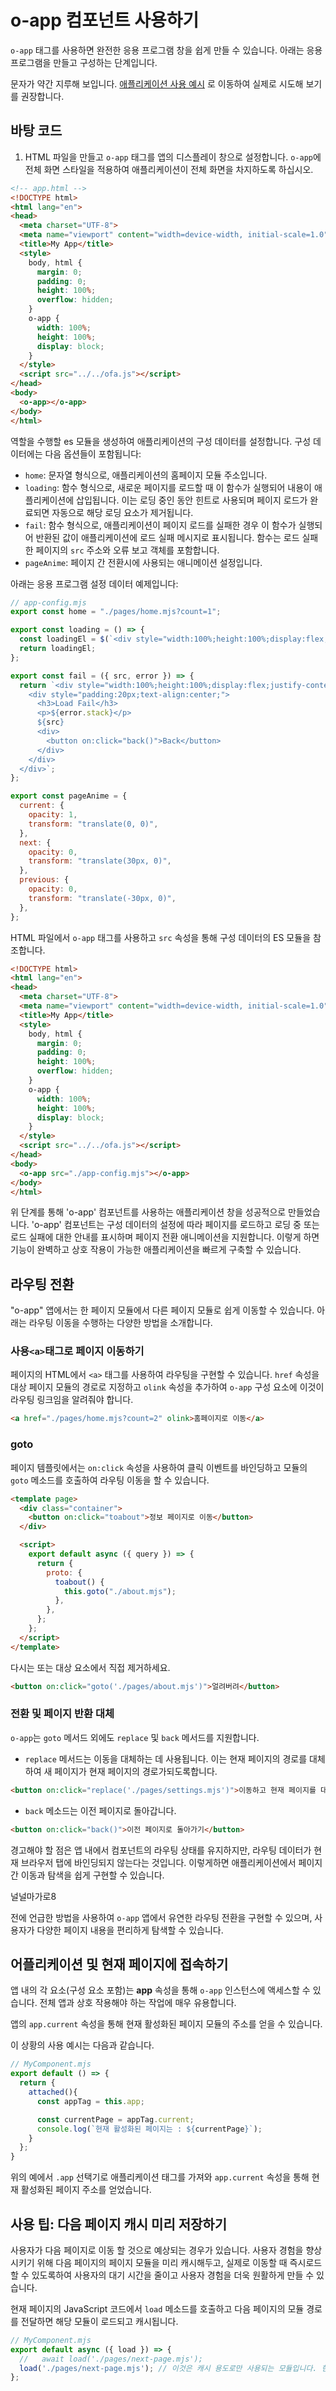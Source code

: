 # o-app 컴포넌트 사용하기

`o-app` 태그를 사용하면 완전한 응용 프로그램 창을 쉽게 만들 수 있습니다. 아래는 응용 프로그램을 만들고 구성하는 단계입니다.

문자가 약간 지루해 보입니다. [애플리케이션 사용 예시](../../cases/use-app.md) 로 이동하여 실제로 시도해 보기를 권장합니다.

## 바탕 코드

1. HTML 파일을 만들고 `o-app` 태그를 앱의 디스플레이 창으로 설정합니다. `o-app`에 전체 화면 스타일을 적용하여 애플리케이션이 전체 화면을 차지하도록 하십시오.

```html
<!-- app.html -->
<!DOCTYPE html>
<html lang="en">
<head>
  <meta charset="UTF-8">
  <meta name="viewport" content="width=device-width, initial-scale=1.0">
  <title>My App</title>
  <style>
    body, html {
      margin: 0;
      padding: 0;
      height: 100%;
      overflow: hidden;
    }
    o-app {
      width: 100%;
      height: 100%;
      display: block;
    }
  </style>
  <script src="../../ofa.js"></script>
</head>
<body>
  <o-app></o-app>
</body>
</html>
```

역할을 수행할 es 모듈을 생성하여 애플리케이션의 구성 데이터를 설정합니다. 구성 데이터에는 다음 옵션들이 포함됩니다:

   - `home`: 문자열 형식으로, 애플리케이션의 홈페이지 모듈 주소입니다.
   - `loading`: 함수 형식으로, 새로운 페이지를 로드할 때 이 함수가 실행되어 내용이 애플리케이션에 삽입됩니다. 이는 로딩 중인 동안 힌트로 사용되며 페이지 로드가 완료되면 자동으로 해당 로딩 요소가 제거됩니다.
   - `fail`: 함수 형식으로, 애플리케이션이 페이지 로드를 실패한 경우 이 함수가 실행되어 반환된 값이 애플리케이션에 로드 실패 메시지로 표시됩니다. 함수는 로드 실패한 페이지의 `src` 주소와 오류 보고 객체를 포함합니다.
   - `pageAnime`: 페이지 간 전환시에 사용되는 애니메이션 설정입니다.

아래는 응용 프로그램 설정 데이터 예제입니다:

```javascript
// app-config.mjs
export const home = "./pages/home.mjs?count=1";

export const loading = () => {
  const loadingEl = $(`<div style="width:100%;height:100%;display:flex;justify-content:center;align-items:center;word-break:break-all;">Loading</div>`);
  return loadingEl;
};

export const fail = ({ src, error }) => {
  return `<div style="width:100%;height:100%;display:flex;justify-content:center;align-items:center;word-break:break-all;" data-testid="error-container">
    <div style="padding:20px;text-align:center;">
      <h3>Load Fail</h3> 
      <p>${error.stack}</p>
      ${src}
      <div>
        <button on:click="back()">Back</button>
      </div>
    </div>
  </div>`;
};

export const pageAnime = {
  current: {
    opacity: 1,
    transform: "translate(0, 0)",
  },
  next: {
    opacity: 0,
    transform: "translate(30px, 0)",
  },
  previous: {
    opacity: 0,
    transform: "translate(-30px, 0)",
  },
};
```

HTML 파일에서 `o-app` 태그를 사용하고 `src` 속성을 통해 구성 데이터의 ES 모듈을 참조합니다.

```html
<!DOCTYPE html>
<html lang="en">
<head>
  <meta charset="UTF-8">
  <meta name="viewport" content="width=device-width, initial-scale=1.0">
  <title>My App</title>
  <style>
    body, html {
      margin: 0;
      padding: 0;
      height: 100%;
      overflow: hidden;
    }
    o-app {
      width: 100%;
      height: 100%;
      display: block;
    }
  </style>
  <script src="../../ofa.js"></script>
</head>
<body>
  <o-app src="./app-config.mjs"></o-app>
</body>
</html>
```

위 단계를 통해 'o-app' 컴포넌트를 사용하는 애플리케이션 창을 성공적으로 만들었습니다. 'o-app' 컴포넌트는 구성 데이터의 설정에 따라 페이지를 로드하고 로딩 중 또는 로드 실패에 대한 안내를 표시하며 페이지 전환 애니메이션을 지원합니다. 이렇게 하면 기능이 완벽하고 상호 작용이 가능한 애플리케이션을 빠르게 구축할 수 있습니다.

## 라우팅 전환

"o-app" 앱에서는 한 페이지 모듈에서 다른 페이지 모듈로 쉽게 이동할 수 있습니다. 아래는 라우팅 이동을 수행하는 다양한 방법을 소개합니다.

### 사용`<a>`태그로 페이지 이동하기

페이지의 HTML에서 `<a>` 태그를 사용하여 라우팅을 구현할 수 있습니다. `href` 속성을 대상 페이지 모듈의 경로로 지정하고 `olink` 속성을 추가하여 `o-app` 구성 요소에 이것이 라우팅 링크임을 알려줘야 합니다.

```html
<a href="./pages/home.mjs?count=2" olink>홈페이지로 이동</a>
```

### goto

페이지 템플릿에서는 `on:click` 속성을 사용하여 클릭 이벤트를 바인딩하고 모듈의 `goto` 메소드를 호출하여 라우팅 이동을 할 수 있습니다.

```html
<template page>
  <div class="container">
    <button on:click="toabout">정보 페이지로 이동</button>
  </div>

  <script>
    export default async ({ query }) => {
      return {
        proto: {
          toabout() {
            this.goto("./about.mjs");
          },
        },
      };
    };
  </script>
</template>
```

다시는 또는 대상 요소에서 직접 제거하세요.

```html
<button on:click="goto('./pages/about.mjs')">얼려버려</button>
```

### 전환 및 페이지 반환 대체

`o-app`는 `goto` 메서드 외에도 `replace` 및 `back` 메서드를 지원합니다.

- `replace` 메서드는 이동을 대체하는 데 사용됩니다. 이는 현재 페이지의 경로를 대체하여 새 페이지가 현재 페이지의 경로가되도록합니다.

```html
<button on:click="replace('./pages/settings.mjs')">이동하고 현재 페이지를 대체</button>
```

- `back` 메소드는 이전 페이지로 돌아갑니다.

```html
<button on:click="back()">이전 페이지로 돌아가기</button>
```

경고해야 할 점은 앱 내에서 컴포넌트의 라우팅 상태를 유지하지만, 라우팅 데이터가 현재 브라우저 탭에 바인딩되지 않는다는 것입니다. 이렇게하면 애플리케이션에서 페이지 간 이동과 탐색을 쉽게 구현할 수 있습니다.

널널마가로8

전에 언급한 방법을 사용하여 `o-app` 앱에서 유연한 라우팅 전환을 구현할 수 있으며, 사용자가 다양한 페이지 내용을 편리하게 탐색할 수 있습니다.

## 어플리케이션 및 현재 페이지에 접속하기

앱 내의 각 요소(구성 요소 포함)는 **app** 속성을 통해 `o-app` 인스턴스에 액세스할 수 있습니다. 전체 앱과 상호 작용해야 하는 작업에 매우 유용합니다.

앱의 `app.current` 속성을 통해 현재 활성화된 페이지 모듈의 주소를 얻을 수 있습니다.

이 상황의 사용 예시는 다음과 같습니다.

```javascript
// MyComponent.mjs
export default () => {
  return {
    attached(){
      const appTag = this.app;

      const currentPage = appTag.current;
      console.log(`현재 활성화된 페이지는 : ${currentPage}`);
    }
  };
}
```

위의 예에서 `.app` 선택기로 애플리케이션 태그를 가져와 `app.current` 속성을 통해 현재 활성화된 페이지 주소를 얻었습니다.

## 사용 팁: 다음 페이지 캐시 미리 저장하기

사용자가 다음 페이지로 이동 할 것으로 예상되는 경우가 있습니다. 사용자 경험을 향상시키기 위해 다음 페이지의 페이지 모듈을 미리 캐시해두고, 실제로 이동할 때 즉시로드 할 수 있도록하여 사용자의 대기 시간을 줄이고 사용자 경험을 더욱 원활하게 만들 수 있습니다.

현재 페이지의 JavaScript 코드에서 `load` 메소드를 호출하고 다음 페이지의 모듈 경로를 전달하면 해당 모듈이 로드되고 캐시됩니다.

```javascript
// MyComponent.mjs
export default async ({ load }) => {
  //   await load('./pages/next-page.mjs');
  load('./pages/next-page.mjs'); // 이것은 캐시 용도로만 사용되는 모듈입니다. 현재 페이지가 아닌 다른 페이지에서도 필요하지 않으므로 await을 추가할 필요가 없습니다.
};
```
